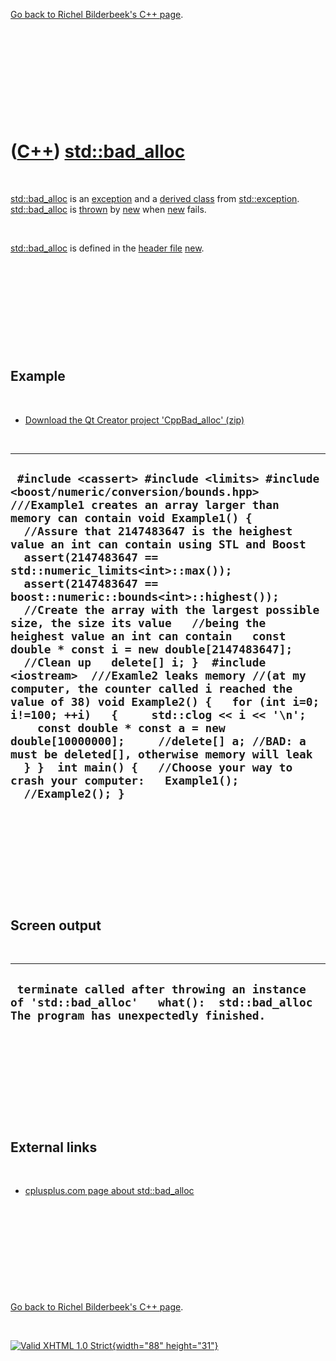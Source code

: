 

[Go back to Richel Bilderbeek's C++ page](Cpp.htm).

 

 

 

 

 

([C++](Cpp.htm)) [std::bad\_alloc](CppBad_alloc.htm)
====================================================

 

[std::bad\_alloc](CppBad_alloc.htm) is an [exception](CppException.htm)
and a [derived class](CppDerivedClass.htm) from
[std::exception](CppException.htm). [std::bad\_alloc](CppBad_alloc.htm)
is [thrown](CppThrow.htm) by [new](CppNew.htm) when [new](CppNew.htm)
fails.

 

[std::bad\_alloc](CppBad_alloc.htm) is defined in the [header
file](CppHeaderFile.htm) [new](CppNewH.htm).

 

 

 

 

 

Example
-------

 

-   [Download the Qt Creator project
    'CppBad\_alloc' (zip)](CppBad_alloc.htm)

 

  ----------------------------------------------------------------------------------------------------------------------------------------------------------------------------------------------------------------------------------------------------------------------------------------------------------------------------------------------------------------------------------------------------------------------------------------------------------------------------------------------------------------------------------------------------------------------------------------------------------------------------------------------------------------------------------------------------------------------------------------------------------------------------------------------------------------------------------------------------------------------------------------------------------------------------------------------------------------------------------------------------------------------------
  ` #include <cassert> #include <limits> #include <boost/numeric/conversion/bounds.hpp>  ///Example1 creates an array larger than memory can contain void Example1() {   //Assure that 2147483647 is the heighest value an int can contain using STL and Boost   assert(2147483647 == std::numeric_limits<int>::max());   assert(2147483647 == boost::numeric::bounds<int>::highest());    //Create the array with the largest possible size, the size its value   //being the heighest value an int can contain   const double * const i = new double[2147483647];    //Clean up   delete[] i; }  #include <iostream>  ///Examle2 leaks memory //(at my computer, the counter called i reached the value of 38) void Example2() {   for (int i=0; i!=100; ++i)   {     std::clog << i << '\n';     const double * const a = new double[10000000];     //delete[] a; //BAD: a must be deleted[], otherwise memory will leak   } }  int main() {   //Choose your way to crash your computer:   Example1();   //Example2(); }`
  ----------------------------------------------------------------------------------------------------------------------------------------------------------------------------------------------------------------------------------------------------------------------------------------------------------------------------------------------------------------------------------------------------------------------------------------------------------------------------------------------------------------------------------------------------------------------------------------------------------------------------------------------------------------------------------------------------------------------------------------------------------------------------------------------------------------------------------------------------------------------------------------------------------------------------------------------------------------------------------------------------------------------------

 

 

 

 

 

Screen output
-------------

 

  -------------------------------------------------------------------------------------------------------------------------------------
  ` terminate called after throwing an instance of 'std::bad_alloc'   what():  std::bad_alloc The program has unexpectedly finished.`
  -------------------------------------------------------------------------------------------------------------------------------------

 

 

 

 

 

External links
--------------

 

-   [cplusplus.com page about
    std::bad\_alloc](http://www.cplusplus.com/reference/std/new/bad_alloc)

 

 

 

 

 

[Go back to Richel Bilderbeek's C++ page](Cpp.htm).



 

[![Valid XHTML 1.0 Strict](valid-xhtml10.png){width="88"
height="31"}](http://validator.w3.org/check?uri=referer)
